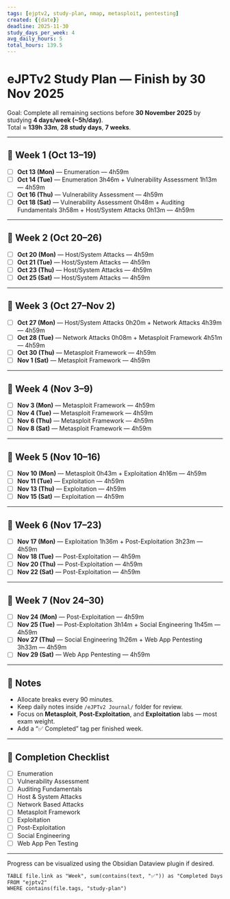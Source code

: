 ```yaml
---
tags: [ejptv2, study-plan, nmap, metasploit, pentesting]
created: {{date}}
deadline: 2025-11-30
study_days_per_week: 4
avg_daily_hours: 5
total_hours: 139.5
---
```


# eJPTv2 Study Plan — Finish by 30 Nov 2025

Goal: Complete all remaining sections before **30 November 2025** by studying **4 days/week (~5h/day)**.  
Total ≈ **139h 33m**, **28 study days**, **7 weeks**.

---

## 📅 Week 1 (Oct 13–19)
- [ ] **Oct 13 (Mon)** — Enumeration — 4h59m  
- [ ] **Oct 14 (Tue)** — Enumeration 3h46m + Vulnerability Assessment 1h13m — 4h59m  
- [ ] **Oct 16 (Thu)** — Vulnerability Assessment — 4h59m  
- [ ] **Oct 18 (Sat)** — Vulnerability Assessment 0h48m + Auditing Fundamentals 3h58m + Host/System Attacks 0h13m — 4h59m  

---

## 📅 Week 2 (Oct 20–26)
- [ ] **Oct 20 (Mon)** — Host/System Attacks — 4h59m  
- [ ] **Oct 21 (Tue)** — Host/System Attacks — 4h59m  
- [ ] **Oct 23 (Thu)** — Host/System Attacks — 4h59m  
- [ ] **Oct 25 (Sat)** — Host/System Attacks — 4h59m  

---

## 📅 Week 3 (Oct 27–Nov 2)
- [ ] **Oct 27 (Mon)** — Host/System Attacks 0h20m + Network Attacks 4h39m — 4h59m  
- [ ] **Oct 28 (Tue)** — Network Attacks 0h08m + Metasploit Framework 4h51m — 4h59m  
- [ ] **Oct 30 (Thu)** — Metasploit Framework — 4h59m  
- [ ] **Nov 1 (Sat)** — Metasploit Framework — 4h59m  

---

## 📅 Week 4 (Nov 3–9)
- [ ] **Nov 3 (Mon)** — Metasploit Framework — 4h59m  
- [ ] **Nov 4 (Tue)** — Metasploit Framework — 4h59m  
- [ ] **Nov 6 (Thu)** — Metasploit Framework — 4h59m  
- [ ] **Nov 8 (Sat)** — Metasploit Framework — 4h59m  

---

## 📅 Week 5 (Nov 10–16)
- [ ] **Nov 10 (Mon)** — Metasploit 0h43m + Exploitation 4h16m — 4h59m  
- [ ] **Nov 11 (Tue)** — Exploitation — 4h59m  
- [ ] **Nov 13 (Thu)** — Exploitation — 4h59m  
- [ ] **Nov 15 (Sat)** — Exploitation — 4h59m  

---

## 📅 Week 6 (Nov 17–23)
- [ ] **Nov 17 (Mon)** — Exploitation 1h36m + Post-Exploitation 3h23m — 4h59m  
- [ ] **Nov 18 (Tue)** — Post-Exploitation — 4h59m  
- [ ] **Nov 20 (Thu)** — Post-Exploitation — 4h59m  
- [ ] **Nov 22 (Sat)** — Post-Exploitation — 4h59m  

---

## 📅 Week 7 (Nov 24–30)
- [ ] **Nov 24 (Mon)** — Post-Exploitation — 4h59m  
- [ ] **Nov 25 (Tue)** — Post-Exploitation 3h14m + Social Engineering 1h45m — 4h59m  
- [ ] **Nov 27 (Thu)** — Social Engineering 1h26m + Web App Pentesting 3h33m — 4h59m  
- [ ] **Nov 29 (Sat)** — Web App Pentesting — 4h59m  

---

## 🧭 Notes
- Allocate breaks every 90 minutes.  
- Keep daily notes inside `/eJPTv2 Journal/` folder for review.  
- Focus on **Metasploit**, **Post-Exploitation**, and **Exploitation** labs — most exam weight.  
- Add a “✅ Completed” tag per finished week.

---

## 🏁 Completion Checklist
- [ ] Enumeration  
- [ ] Vulnerability Assessment  
- [ ] Auditing Fundamentals  
- [ ] Host & System Attacks  
- [ ] Network Based Attacks  
- [ ] Metasploit Framework  
- [ ] Exploitation  
- [ ] Post-Exploitation  
- [ ] Social Engineering  
- [ ] Web App Pen Testing  

---

Progress can be visualized using the Obsidian Dataview plugin if desired.

```markdown
TABLE file.link as "Week", sum(contains(text, "✅")) as "Completed Days"
FROM "ejptv2"
WHERE contains(file.tags, "study-plan")
